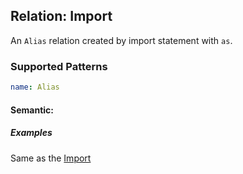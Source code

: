 ## Relation: Import
An `Alias` relation created by import statement with `as`.
### Supported Patterns
```yaml
name: Alias
```

#### Semantic: 

##### Examples
Same as the [Import](Import.md)